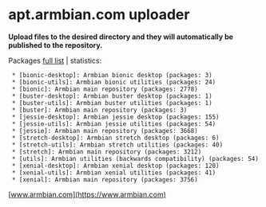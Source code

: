 # apt.armbian.com uploader

**Upload files to the desired directory and they will automatically be published to the repository.**

Packages [full list](content.txt) | statistics:

	 * [bionic-desktop]: Armbian bionic desktop (packages: 3)
	 * [bionic-utils]: Armbian bionic utilities (packages: 24)
	 * [bionic]: Armbian main repository (packages: 2778)
	 * [buster-desktop]: Armbian buster desktop (packages: 1)
	 * [buster-utils]: Armbian buster utilities (packages: 1)
	 * [buster]: Armbian main repository (packages: 3)
	 * [jessie-desktop]: Armbian jessie desktop (packages: 155)
	 * [jessie-utils]: Armbian jessie utilities (packages: 54)
	 * [jessie]: Armbian main repository (packages: 3668)
	 * [stretch-desktop]: Armbian stretch desktop (packages: 6)
	 * [stretch-utils]: Armbian stretch utilities (packages: 40)
	 * [stretch]: Armbian main repository (packages: 3212)
	 * [utils]: Armbian utilities (backwards compatibility) (packages: 54)
	 * [xenial-desktop]: Armbian xenial desktop (packages: 120)
	 * [xenial-utils]: Armbian xenial utilities (packages: 41)
	 * [xenial]: Armbian main repository (packages: 3756)

[www.armbian.com](https://www.armbian.com)
